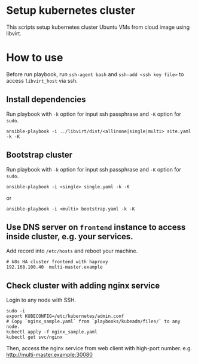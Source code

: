 Setup kubernetes cluster
========================

This scripts setup kubernetes cluster Ubuntu VMs from cloud image using libvirt.

# How to use

Before run playbook, run `ssh-agent bash` and `ssh-add <ssh key file>` to access `libvirt_host` via ssh.

## Install dependencies

Run playbook with `-k` option for input ssh passphrase and `-K` option for `sudo`.
```
ansible-playbook -i ../libvirt/dist/<allinone|single|multi> site.yaml -k -K
```

## Bootstrap cluster

Run playbook with `-k` option for input ssh passphrase and `-K` option for `sudo`.
```
ansible-playbook -i <single> single.yaml -k -K
```
or
```
ansible-playbook -i <multi> bootstrap.yaml -k -K
```

## Use DNS server on `frontend` instance to access inside cluster, e.g. your services.

Add record into `/etc/hosts` and reboot your machine.

```
# k8s HA cluster frontend with haproxy
192.168.100.40  multi-master.example
```

## Check cluster with adding nginx service

Login to any node with SSH.
```
sudo -i
export KUBECONFIG=/etc/kubernetes/admin.conf
# Copy `nginx_sample.yaml` from `playbooks/kubeadm/files/` to any node.
kubectl apply -f nginx_sample.yaml
kubectl get svc/nginx
```

Then, access the nginx service from web client with high-port number.
e.g. http://multi-master.example:30080
